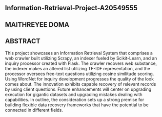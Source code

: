 ## Information-Retrieval-Project-A20549555

## MAITHREYEE DOMA

## ABSTRACT

This project showcases an Information Retrieval System that comprises a web crawler built utilizing Scrapy, an indexer fueled by Scikit-Learn, and an inquiry processor created with Flask. The crawler recovers web substance, the indexer makes an altered list utilizing TF-IDF representation, and the processor oversees free-text questions utilizing cosine similitude scoring. Using WordNet for inquiry development progresses the quality of the look comes about. The innovation exhibits capable recovery of relevant records by using client questions. Future enhancements will center on upgrading execution for gigantic datasets and upgrading mistakes dealing with capabilities. In outline, the consideration sets up a strong premise for building flexible data recovery frameworks that have the potential to be connected in different fields.
